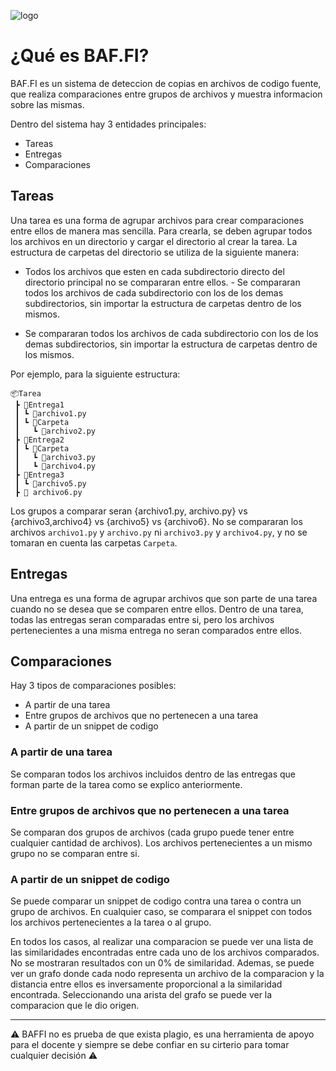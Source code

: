 ![logo](https://user-images.githubusercontent.com/15006935/126084461-ae0c626d-66b4-4d08-b699-e6dd1c2ccd51.png)


# ¿Qué es BAF.FI?

BAF.FI es un sistema de deteccion de copias en archivos de codigo fuente, que realiza comparaciones entre grupos de archivos y muestra informacion sobre las mismas.

Dentro del sistema hay 3 entidades principales:

- Tareas
- Entregas
- Comparaciones

## Tareas

Una tarea es una forma de agrupar archivos para crear comparaciones entre ellos de manera mas sencilla. Para crearla, se deben agrupar todos los archivos en un directorio y cargar el directorio al crear la tarea. La estructura de carpetas del directorio se utiliza de la siguiente manera:

- Todos los archivos que esten en cada subdirectorio directo del directorio principal no se compararan entre ellos. - Se compararan todos los archivos de cada subdirectorio con los de los demas subdirectorios, sin importar la estructura de carpetas dentro de los mismos.

- Se compararan todos los archivos de cada subdirectorio con los de los demas subdirectorios, sin importar la estructura de carpetas dentro de los mismos.

Por ejemplo, para la siguiente estructura:

```
📦Tarea
 ┣ 📂Entrega1
 ┃ ┗ 📜archivo1.py
 ┃ ┗ 📂Carpeta
 ┃   ┗ 📜archivo2.py
 ┣ 📂Entrega2
 ┃ ┗ 📂Carpeta
 ┃   ┗ 📜archivo3.py
 ┃   ┗ 📜archivo4.py
 ┣ 📂Entrega3
 ┃ ┗ 📜archivo5.py
 ┣ 📜 archivo6.py
```

Los grupos a comparar seran {archivo1.py, archivo.py} vs {archivo3,archivo4} vs {archivo5} vs {archivo6}. No se compararan los archivos `archivo1.py` y `archivo.py` ni `archivo3.py` y `archivo4.py`, y no se tomaran en cuenta las carpetas `Carpeta`.

## Entregas

Una entrega es una forma de agrupar archivos que son parte de una tarea cuando no se desea que se comparen entre ellos. Dentro de una tarea, todas las entregas seran comparadas entre si, pero los archivos pertenecientes a una misma entrega no seran comparados entre ellos.

## Comparaciones 

Hay 3 tipos de comparaciones posibles:

- A partir de una tarea
- Entre grupos de archivos que no pertenecen a una tarea
- A partir de un snippet de codigo

### A partir de una tarea

Se comparan todos los archivos incluidos dentro de las entregas que forman parte de la tarea como se explico anteriormente. 

### Entre grupos de archivos que no pertenecen a una tarea

Se comparan dos grupos de archivos (cada grupo puede tener entre cualquier cantidad de archivos). Los archivos pertenecientes a un mismo grupo no se comparan entre si.

### A partir de un snippet de codigo

Se puede comparar un snippet de codigo contra una tarea o contra un grupo de archivos. En cualquier caso, se comparara el snippet con todos los archivos pertenecientes a la tarea o al grupo. 

En todos los casos, al realizar una comparacion se puede ver una lista de las similaridades encontradas entre cada uno de los archivos comparados. No se mostraran resultados con un 0% de similaridad. Ademas, se puede ver un grafo donde cada nodo representa un archivo de la comparacion y la distancia entre ellos es inversamente proporcional a la similaridad encontrada. Seleccionando una arista del grafo se puede ver la comparacion que le dio origen.

----------

⚠️ BAFFI no es prueba de que exista plagio, es una herramienta de apoyo para el docente y siempre se debe confiar en su cirterio para tomar cualquier decisión ⚠️
